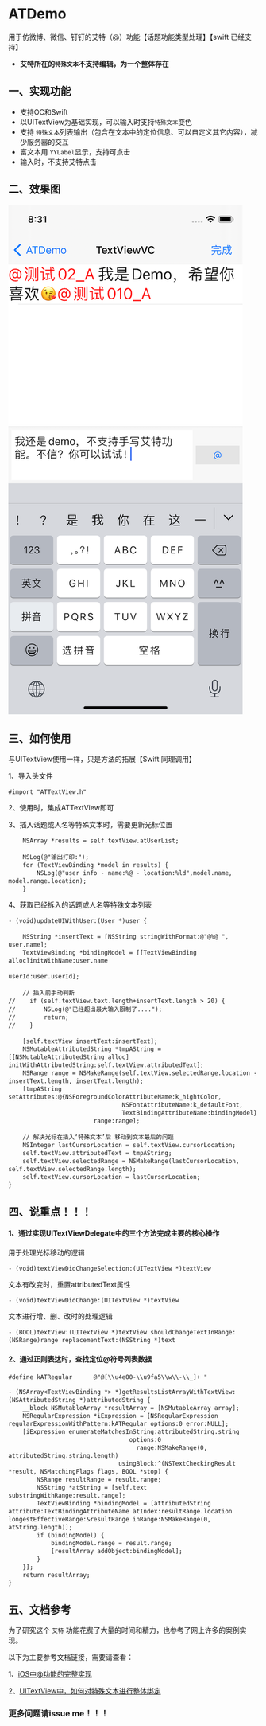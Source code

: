 # ATDemo
用于仿微博、微信、钉钉的艾特（@）功能【话题功能类型处理】【swift 已经支持】

* <strong>艾特所在的`特殊文本`不支持编辑，为一个整体存在</strong>

## 一、实现功能
- 支持OC和Swift
- 以UITextView为基础实现，可以输入时支持`特殊文本`变色
- 支持 `特殊文本`列表输出（包含在文本中的定位信息、可以自定义其它内容），减少服务器的交互
- 富文本用 `YYLabel`显示，支持可点击
- 输入时，不支持艾特点击

## 二、效果图
![](screenshots/2021-04-30.png)

## 三、如何使用

与UITextView使用一样，只是方法的拓展【Swift 同理调用】

1、导入头文件
```
#import "ATTextView.h"
```

2、使用时，集成ATTextView即可

3、插入话题或人名等特殊文本时，需要更新光标位置
```
    NSArray *results = self.textView.atUserList;

    NSLog(@"输出打印:");
    for (TextViewBinding *model in results) {
        NSLog(@"user info - name:%@ - location:%ld",model.name, model.range.location);
    }
```

4、获取已经拆入的话题或人名等特殊文本列表
```
- (void)updateUIWithUser:(User *)user {
        
    NSString *insertText = [NSString stringWithFormat:@"@%@ ", user.name];
    TextViewBinding *bindingModel = [[TextViewBinding alloc]initWithName:user.name
                                                                  userId:user.userId];

    // 插入前手动判断
//    if (self.textView.text.length+insertText.length > 20) {
//        NSLog(@"已经超出最大输入限制了....");
//        return;
//    }
    
    [self.textView insertText:insertText];
    NSMutableAttributedString *tmpAString = [[NSMutableAttributedString alloc] initWithAttributedString:self.textView.attributedText];
    NSRange range = NSMakeRange(self.textView.selectedRange.location - insertText.length, insertText.length);
    [tmpAString setAttributes:@{NSForegroundColorAttributeName:k_hightColor,
                                NSFontAttributeName:k_defaultFont,
                                TextBindingAttributeName:bindingModel}
                        range:range];

    // 解决光标在插入‘特殊文本’后 移动到文本最后的问题
    NSInteger lastCursorLocation = self.textView.cursorLocation;
    self.textView.attributedText = tmpAString;
    self.textView.selectedRange = NSMakeRange(lastCursorLocation, self.textView.selectedRange.length);
    self.textView.cursorLocation = lastCursorLocation;
}
```

## 四、说重点！！！
#### 1、通过实现UITextViewDelegate中的三个方法完成主要的核心操作

用于处理光标移动的逻辑
```
- (void)textViewDidChangeSelection:(UITextView *)textView
```

文本有改变时，重置attributedText属性
```
- (void)textViewDidChange:(UITextView *)textView
```

文本进行增、删、改时的处理逻辑
```
- (BOOL)textView:(UITextView *)textView shouldChangeTextInRange:(NSRange)range replacementText:(NSString *)text
```
#### 2、通过正则表达时，查找定位@符号列表数据

```
#define kATRegular      @"@[\\u4e00-\\u9fa5\\w\\-\\_]+ "
```
```
- (NSArray<TextViewBinding *> *)getResultsListArrayWithTextView:(NSAttributedString *)attributedString {
    __block NSMutableArray *resultArray = [NSMutableArray array];
    NSRegularExpression *iExpression = [NSRegularExpression regularExpressionWithPattern:kATRegular options:0 error:NULL];
    [iExpression enumerateMatchesInString:attributedString.string
                                  options:0
                                    range:NSMakeRange(0, attributedString.string.length)
                               usingBlock:^(NSTextCheckingResult *result, NSMatchingFlags flags, BOOL *stop) {
        NSRange resultRange = result.range;
        NSString *atString = [self.text substringWithRange:result.range];
        TextViewBinding *bindingModel = [attributedString attribute:TextBindingAttributeName atIndex:resultRange.location longestEffectiveRange:&resultRange inRange:NSMakeRange(0, atString.length)];
        if (bindingModel) {
            bindingModel.range = result.range;
            [resultArray addObject:bindingModel];
        }
    }];
    return resultArray;
}
```

## 五、文档参考
为了研究这个 `艾特` 功能花费了大量的时间和精力，也参考了网上许多的案例实现。

以下为主要参考文档链接，需要请查看：

1、[iOS中@功能的完整实现](https://blog.csdn.net/olsQ93038o99S/article/details/80730096)

2、[UITextView中，如何对特殊文本进行整体绑定](https://www.jianshu.com/p/891275b93d29)

### 更多问题请issue me！！！
